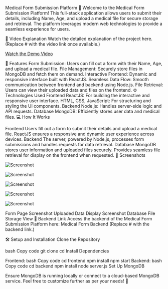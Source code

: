 Medical Form Submission Platform 📄
Welcome to the Medical Form Submission Platform! This full-stack application allows users to submit their details, including Name, Age, and upload a medical file for secure storage and retrieval. The platform leverages modern web technologies to provide a seamless experience for users.

🎥 Video Explanation
Watch the detailed explanation of the project here. (Replace # with the video link once available.)

[Watch the Demo Video](https://github.com/ARMAN8910/Oralens-LLC-Assignment-FrontEnd/blob/bb32453c8a22c7fd94b4384d5285d3c0f5113edb/Screen%20Recording%202024-11-20%20013115%20-%20Trim.mp4)


🚀 Features
Form Submission: Users can fill out a form with their Name, Age, and upload a medical file.
File Management: Securely store files in MongoDB and fetch them on demand.
Interactive Frontend: Dynamic and responsive interface built with ReactJS.
Seamless Data Flow: Smooth communication between frontend and backend using Node.js.
File Retrieval: Users can view their uploaded data and files on the frontend.
⚙️ Technologies Used
Frontend
ReactJS: For building the interactive and responsive user interface.
HTML, CSS, JavaScript: For structuring and styling the UI components.
Backend
Node.js: Handles server-side logic and API requests.
Database
MongoDB: Efficiently stores user data and medical files.
💻 How It Works

Frontend
Users fill out a form to submit their details and upload a medical file.
ReactJS ensures a responsive and dynamic user experience across devices.
Backend
The server, powered by Node.js, processes form submissions and handles requests for data retrieval.
Database
MongoDB stores user information and uploaded files securely.
Provides seamless file retrieval for display on the frontend when requested.
📸 Screenshots

![Screenshot](https://github.com/ARMAN8910/Oralens-LLC-Assignment-FrontEnd/blob/afd933569140ac2b4764ab9979e74165ee7e907c/p1.png)

![Screenshot](https://github.com/ARMAN8910/Oralens-LLC-Assignment-FrontEnd/blob/afd933569140ac2b4764ab9979e74165ee7e907c/p2%20(2).png)

![Screenshot](https://github.com/ARMAN8910/Oralens-LLC-Assignment-FrontEnd/blob/afd933569140ac2b4764ab9979e74165ee7e907c/p3%20(2).png)

![Screenshot](https://github.com/ARMAN8910/Oralens-LLC-Assignment-FrontEnd/blob/afd933569140ac2b4764ab9979e74165ee7e907c/p4%20(2).png)

![Screenshot](https://github.com/ARMAN8910/Oralens-LLC-Assignment-FrontEnd/blob/afd933569140ac2b4764ab9979e74165ee7e907c/p5.png)

Form Page Screenshot
Uploaded Data Display Screenshot
Database File Storage View
🔗 Backend Link
Access the backend of the Medical Form Submission Platform here: Medical Form Backend (Replace # with the backend link.)

🛠️ Setup and Installation
Clone the Repository

bash
Copy code
git clone <repository-link>
cd <project-folder>
Install Dependencies

Frontend:
bash
Copy code
cd frontend
npm install
npm start
Backend:
bash
Copy code
cd backend
npm install
node server.js
Set Up MongoDB

Ensure MongoDB is running locally or connect to a cloud-based MongoDB service.
Feel free to customize further as per your needs! 🚀

